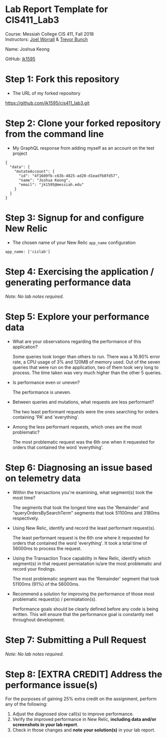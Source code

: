 # Lab Report Template for CIS411_Lab3

Course: Messiah College CIS 411, Fall 2018<br/>
Instructors: [Joel Worrall](https://github.com/tangollama) & [Trevor Bunch](https://github.com/trevordbunch)<br/>

Name: Joshua Keong<br/>

GitHub: [jk1595](https://github.com/jk1595)<br/>

# Step 1: Fork this repository

- The URL of my forked repository

https://github.com/jk1595/cis411_lab3.git

# Step 2: Clone your forked repository from the command line

- My GraphQL response from adding myself as an account on the test project

```
{
  "data": {
    "mutateAccount": {
      "id": "4f1689fb-c63b-4825-ad20-d1eadfb8fd57",
      "name": "Joshua Keong",
      "email": "jk1595@messiah.edu"
    }
  }
}
```

# Step 3: Signup for and configure New Relic

- The chosen name of your New Relic `app_name` configuration

```
app_name: ['cislab']
```

# Step 4: Exercising the application / generating performance data

_Note: No lab notes required._

# Step 5: Explore your performance data

- What are your observations regarding the performance of this application?

  Some queries took longer than others to run. There was a 16.90% error rate, a CPU usage of 3% and 120MB of memory used. Out of the seven queries that were run on the application, two of them took very long to process. The time taken was very much higher than the other 5 queries.

- Is performance even or uneven?

  The performance is uneven.

- Between queries and mutations, what requests are less performant?

  The two least performant requests were the ones searching for orders containing 'PA' and 'everything'.

- Among the less performant requests, which ones are the most problematic?

  The most problematic request was the 6th one when it requested for orders that contained the word 'everything'.

# Step 6: Diagnosing an issue based on telemetry data

- Within the transactions you're examining, what segment(s) took the most time?

  The segments that took the longest time was the 'Remainder' and "queryOrdersBySearchTerm" segments that took 51100ms and 3180ms respectively.

- Using New Relic, identify and record the least performant request(s).

  The least performant request is the 6th one where it requested for orders that contained the word 'everything'. It took a total time of 56000ms to process the request.

- Using the Transaction Trace capability in New Relic, identify which segment(s) in that request permiatation is/are the most problematic and record your findings.

  The most problematic segment was the 'Remainder' segment that took 51100ms (91%) of the 56000ms.

- Recommend a solution for improving the performance of those most problematic request(s) / permiatation(s).

  Performance goals should be clearly defined before any code is being written. This will ensure that the performance goal is constantly met throughout development.

# Step 7: Submitting a Pull Request

_Note: No lab notes required._

# Step 8: [EXTRA CREDIT] Address the performance issue(s)

For the purposes of gaining 25% extra credit on the assignment, perform any of the following:

1. Adjust the diagnosed slow call(s) to improve performance.
2. Verify the improved performance in New Relic, **including data and/or screenshots in your lab report**.
3. Check in those changes and **note your solution(s)** in your lab report.
